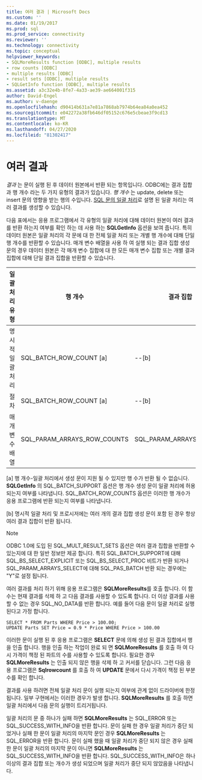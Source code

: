 ```yaml
---
title: 여러 결과 | Microsoft Docs
ms.custom: ''
ms.date: 01/19/2017
ms.prod: sql
ms.prod_service: connectivity
ms.reviewer: ''
ms.technology: connectivity
ms.topic: conceptual
helpviewer_keywords:
- SQLMoreResults function [ODBC], multiple results
- row counts [ODBC]
- multiple results [ODBC]
- result sets [ODBC], multiple results
- SQLGetInfo function [ODBC], multiple results
ms.assetid: a3c32e4b-8fe7-4a33-ae39-ae664001f315
author: David-Engel
ms.author: v-daenge
ms.openlocfilehash: d90414b631a7e81a7868ab7974b64ea84a0ea452
ms.sourcegitcommit: e042272a38fb646df05152c676e5cbeae3f9cd13
ms.translationtype: MT
ms.contentlocale: ko-KR
ms.lasthandoff: 04/27/2020
ms.locfileid: "81302417"
---
```

# <a name="multiple-results"></a>여러 결과
*결과* 는 문이 실행 된 후 데이터 원본에서 반환 되는 항목입니다. ODBC에는 결과 집합과 행 개수 라는 두 가지 유형의 결과가 있습니다. *행 개수* 는 update, delete 또는 insert 문의 영향을 받는 행의 수입니다. [SQL 문의 일괄 처리](../../../odbc/reference/develop-app/batches-of-sql-statements.md)로 설명 된 일괄 처리는 여러 결과를 생성할 수 있습니다.  
  
 다음 표에서는 응용 프로그램에서 각 유형의 일괄 처리에 대해 데이터 원본이 여러 결과를 반환 하는지 여부를 확인 하는 데 사용 하는 **SQLGetInfo** 옵션을 보여 줍니다. 특히 데이터 원본은 일괄 처리의 각 문에 대 한 전체 일괄 처리 또는 개별 행 개수에 대해 단일 행 개수를 반환할 수 있습니다. 매개 변수 배열을 사용 하 여 실행 되는 결과 집합 생성 문의 경우 데이터 원본은 각 매개 변수 집합에 대 한 모든 매개 변수 집합 또는 개별 결과 집합에 대해 단일 결과 집합을 반환할 수 있습니다.  
  
|일괄 처리 유형|행 개수|결과 집합|  
|----------------|----------------|-----------------|  
|명시적 일괄 처리|SQL_BATCH_ROW_COUNT [a]|--[b]|  
|절차|SQL_BATCH_ROW_COUNT [a]|--[b]|  
|매개 변수 배열|SQL_PARAM_ARRAYS_ROW_COUNTS|SQL_PARAM_ARRAYS_SELECTS|  
  
 [a] 행 개수-일괄 처리에서 생성 문이 지원 될 수 있지만 행 수가 반환 될 수 없습니다. **SQLGetInfo** 의 SQL_BATCH_SUPPORT 옵션은 행 개수 생성 문이 일괄 처리에 허용 되는지 여부를 나타냅니다. SQL_BATCH_ROW_COUNTS 옵션은 이러한 행 개수가 응용 프로그램에 반환 되는지 여부를 나타냅니다.  
  
 [b] 명시적 일괄 처리 및 프로시저에는 여러 개의 결과 집합 생성 문이 포함 된 경우 항상 여러 결과 집합이 반환 됩니다.  
  
> [!NOTE]  
>  ODBC 1.0에 도입 된 SQL_MULT_RESULT_SETS 옵션은 여러 결과 집합을 반환할 수 있는지에 대 한 일반 정보만 제공 합니다. 특히 SQL_BATCH_SUPPORT에 대해 SQL_BS_SELECT_EXPLICIT 또는 SQL_BS_SELECT_PROC 비트가 반환 되거나 SQL_PARAM_ARRAYS_SELECT에 대해 SQL_PAS_BATCH 반환 되는 경우에는 "Y"로 설정 됩니다.  
  
 여러 결과를 처리 하기 위해 응용 프로그램은 **SQLMoreResults**를 호출 합니다. 이 함수는 현재 결과를 삭제 하 고 다음 결과를 사용할 수 있도록 합니다. 더 이상 결과를 사용할 수 없는 경우 SQL_NO_DATA를 반환 합니다. 예를 들어 다음 문이 일괄 처리로 실행 된다고 가정 합니다.  
  
```  
SELECT * FROM Parts WHERE Price > 100.00;  
UPDATE Parts SET Price = 0.9 * Price WHERE Price > 100.00  
```  
  
 이러한 문이 실행 된 후 응용 프로그램은 **SELECT** 문에 의해 생성 된 결과 집합에서 행을 인출 합니다. 행을 인출 하는 작업이 완료 되 면 **SQLMoreResults** 를 호출 하 여 다시 가격이 책정 된 파트의 수를 사용할 수 있도록 합니다. 필요한 경우 **SQLMoreResults** 는 인출 되지 않은 행을 삭제 하 고 커서를 닫습니다. 그런 다음 응용 프로그램은 **Sqlrowcount** 를 호출 하 여 **UPDATE** 문에서 다시 가격이 책정 된 부분 수를 확인 합니다.  
  
 결과를 사용 하려면 전체 일괄 처리 문이 실행 되는지 여부에 관계 없이 드라이버에 한정 됩니다. 일부 구현에서는 이러한 경우가 발생 합니다. **SQLMoreResults** 를 호출 하면 일괄 처리에서 다음 문의 실행이 트리거됩니다.  
  
 일괄 처리의 문 중 하나가 실패 하면 **SQLMoreResults** 는 SQL_ERROR 또는 SQL_SUCCESS_WITH_INFO을 반환 합니다. 문이 실패 한 경우 일괄 처리가 중단 되었거나 실패 한 문이 일괄 처리의 마지막 문인 경우 **SQLMoreResults** 는 SQL_ERROR을 반환 합니다. 문이 실패 했을 때 일괄 처리가 중단 되지 않은 경우 실패 한 문이 일괄 처리의 마지막 문이 아니면 **SQLMoreResults** 는 SQL_SUCCESS_WITH_INFO을 반환 합니다. SQL_SUCCESS_WITH_INFO은 하나 이상의 결과 집합 또는 개수가 생성 되었으며 일괄 처리가 중단 되지 않았음을 나타냅니다.
